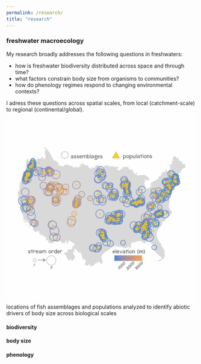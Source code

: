 ```yaml
---
permalink: /research/
title: "research"
---
```


### freshwater macroecology

My research broadly addresses the following questions in freshwaters:

+ how is freshwater biodiversity distributed across space and through time?
+ what factors constrain body size from organisms to communities?
+ how do phenology regimes respond to changing environmental contexts?

I adress these questions across spatial scales, from local (catchment-scale) to regional (continental/global).
![bergmann's sites](/assets/images/studySitesBerg.jpg)
locations of fish assemblages and populations analyzed to identify abiotic drivers of body size across biological scales


#### biodiversity


#### body size


#### phenology
